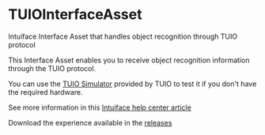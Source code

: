 # TUIOInterfaceAsset
Intuiface Interface Asset that handles object recognition through TUIO protocol

This Interface Asset enables you to receive object recognition information through the TUIO protocol. 

You can use the [TUIO Simulator](https://www.tuio.org/?software) provided by TUIO to test it if you don't have the required hardware. 

See more information in this [Intuiface help center article](https://support.intuiface.com/hc/en-us/articles/360007432151-Using-tangible-objects)

Download the experience available in the [releases](https://github.com/intuiface/TUIOInterfaceAsset/releases)
